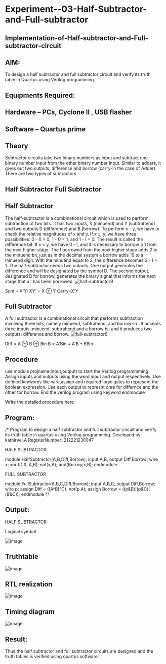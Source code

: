 # Experiment--03-Half-Subtractor-and-Full-subtractor
## Implementation-of-Half-subtractor-and-Full-subtractor-circuit
## AIM:
To design a half subtractor and full subtractor circuit and verify its truth table in Quartus using Verilog programming.

## Equipments Required:
## Hardware – PCs, Cyclone II , USB flasher
## Software – Quartus prime
## Theory
Subtractor circuits take two binary numbers as input and subtract one binary number input from the other binary number input. Similar to adders, it gives out two outputs, difference and borrow (carry-in the case of Adder). There are two types of subtractors.

## Half Subtractor Full Subtractor
## Half Subtractor
The half-subtractor is a combinational circuit which is used to perform subtraction of two bits. It has two inputs, X (minuend) and Y (subtrahend) and two outputs D (difference) and B (borrow). To perform x - y, we have to check the relative magnitudes of x and y. If x ;;, y, we have three possibilities: 0 - 0 = 0, 1 - 0 = 1, and 1 - I = 0. The result is called the difference bit. If x < y, we have 0 - I, and it is necessary to borrow a 1 from the next higher stage. The I borrowed from the next higher stage adds 2 to the minuend bit, just as in the decimal system a borrow adds 10 to a minuend digit. With the minuend equal to 2, the difference becomes 2 - I = 1. The half-subtractor needs two outputs. One output generates the difference and will be designated by the symbol D. The second output, designated B for borrow, generates the binary signal that informs the next stage that a I has been borrowed.
![half-subtractor9](https://user-images.githubusercontent.com/36288975/166112538-58c3bc7c-ee5d-4e6a-ac8d-8e8328efe27a.png)


Sum = X'Y+XY' = X ⊕ Y
Carry=X'Y

## Full Subtractor
A full subtractor is a combinational circuit that performs subtraction involving three bits, namely minuend, subtrahend, and borrow-in . It accepts three inputs: minuend, subtrahend and a borrow bit and it produces two outputs: difference and borrow. 
![full-subtractor6](https://user-images.githubusercontent.com/36288975/166112541-24c68359-3de8-4674-ae22-8272ffc385ed.png)


Diff = A ⊕ B ⊕ Bin B = A'Bin + A'B + BBin

## Procedure
use module projname(input,output) to start the Verilog programmming.
Assign inputs and outputs using the word input and output respectively.
Use defined keywords like wire,assign and required logic gates to represent the boolean expression.
Use each output to represnt onre for differnce and the other for borrow.
End the verilog program using keyword endmodule



Write the detailed procedure here 


## Program:
/*
Program to design a half subtractor and full subtractor circuit and verify its truth table in quartus using Verilog programming.
Developed by: kathirvel.A
RegisterNumber: 212221230047

HALF SUBTRACTOR

module HalfSubtractor(A,B,Diff,Borrow);
input A,B;
output Diff,Borrow;
wire x;
xor (Diff, A,B);
not(x,A);
and(Borrow,x,B);
endmodule

FULL SUBTRACTOR

module FullSubtractor(A,B,C,Diff,Borrow);
input A,B,C;
output Diff,Borrow;
wire p;
assign Diff = ((A^B)^C);
not(p,A);
assign Borrow = ((p&B)|(p&C)|(B&C));
endmodule
*/

## Output:
HALF SUBTRACTOR:

Logical symbol

![image](https://user-images.githubusercontent.com/94911373/166861214-c2a4dc38-42ae-4121-b2e6-4accd559ede5.png)


## Truthtable

![image](https://user-images.githubusercontent.com/94911373/166861233-c8fce523-51c1-4091-9aff-07bcecc51123.png)




##  RTL realization

![image](https://user-images.githubusercontent.com/94911373/166861262-53050930-ee53-436d-b234-bfa87c4781e8.png)



## Timing diagram 

![image](https://user-images.githubusercontent.com/94911373/166861285-5957d960-49ed-4a4f-8bb4-02faf5fdecee.png)


## Result:
Thus the half subtractor and full subtractor circuits are designed and the truth tables is verified using quartus software.
